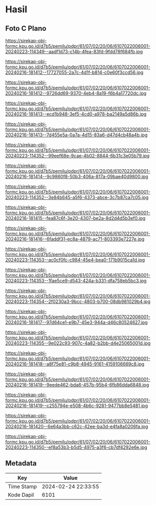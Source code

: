 # Hasil

## Foto C Plano

https://sirekap-obj-formc.kpu.go.id/d7b5/pemilu/pdpr/61/07/02/20/06/6107022006001-20240223-114349--aadf1d73-c14b-4fea-83fd-9fdd78f684fb.jpg

https://sirekap-obj-formc.kpu.go.id/d7b5/pemilu/pdpr/61/07/02/20/06/6107022006001-20240216-181412--17727055-2a7c-4d1f-b814-c0e60f3ccd56.jpg

https://sirekap-obj-formc.kpu.go.id/d7b5/pemilu/pdpr/61/07/02/20/06/6107022006001-20240216-181412--9726dd69-9370-4eb4-8a19-f6b4a17720dc.jpg

https://sirekap-obj-formc.kpu.go.id/d7b5/pemilu/pdpr/61/07/02/20/06/6107022006001-20240216-181413--ecd1b948-3ef5-4cd0-a978-ba2149a5d86b.jpg

https://sirekap-obj-formc.kpu.go.id/d7b5/pemilu/pdpr/61/07/02/20/06/6107022006001-20240216-181413--7d455e5a-0a7a-4d15-83a6-d47d4cb48a4b.jpg

https://sirekap-obj-formc.kpu.go.id/d7b5/pemilu/pdpr/61/07/02/20/06/6107022006001-20240223-114352--99eef68e-9cae-4b02-8844-6b31c3e05b79.jpg

https://sirekap-obj-formc.kpu.go.id/d7b5/pemilu/pdpr/61/07/02/20/06/6107022006001-20240216-181414--9c9860f8-50b3-406a-817a-09bae40d9800.jpg

https://sirekap-obj-formc.kpu.go.id/d7b5/pemilu/pdpr/61/07/02/20/06/6107022006001-20240223-114352--3e84b645-a5f6-4373-abce-3c7b87ca7c05.jpg

https://sirekap-obj-formc.kpu.go.id/d7b5/pemilu/pdpr/61/07/02/20/06/6107022006001-20240216-181415--fea87c6f-3e20-4307-be2a-8d2d4d5b3ef0.jpg

https://sirekap-obj-formc.kpu.go.id/d7b5/pemilu/pdpr/61/07/02/20/06/6107022006001-20240216-181416--6faddf31-ec8a-4879-ac71-803393e7227e.jpg

https://sirekap-obj-formc.kpu.go.id/d7b5/pemilu/pdpr/61/07/02/20/06/6107022006001-20240223-114353--ac0cf0fc-c984-45e4-bea0-171b9015ca1d.jpg

https://sirekap-obj-formc.kpu.go.id/d7b5/pemilu/pdpr/61/07/02/20/06/6107022006001-20240223-114353--1fae5ce9-d543-424a-b331-dfa758eb5bc3.jpg

https://sirekap-obj-formc.kpu.go.id/d7b5/pemilu/pdpr/61/07/02/20/06/6107022006001-20240223-114354--2f0230a3-9bcc-4803-b700-08db981029b4.jpg

https://sirekap-obj-formc.kpu.go.id/d7b5/pemilu/pdpr/61/07/02/20/06/6107022006001-20240216-181417--97d64ce1-e9b7-45e3-944a-d46c80524627.jpg

https://sirekap-obj-formc.kpu.go.id/d7b5/pemilu/pdpr/61/07/02/20/06/6107022006001-20240223-114355--9e022c93-907c-4a82-b2bb-d4e25065001d.jpg

https://sirekap-obj-formc.kpu.go.id/d7b5/pemilu/pdpr/61/07/02/20/06/6107022006001-20240216-181418--a8f75e81-c9b8-4945-9161-4159106669c8.jpg

https://sirekap-obj-formc.kpu.go.id/d7b5/pemilu/pdpr/61/07/02/20/06/6107022006001-20240216-181419--9eede462-bda6-457b-95b4-6fb86dda6848.jpg

https://sirekap-obj-formc.kpu.go.id/d7b5/pemilu/pdpr/61/07/02/20/06/6107022006001-20240216-181419--c255794e-e508-4b6c-9281-9477bb8e5481.jpg

https://sirekap-obj-formc.kpu.go.id/d7b5/pemilu/pdpr/61/07/02/20/06/6107022006001-20240216-181420--6e64a3bb-c62c-42ee-ba3d-e4fa8a0206fa.jpg

https://sirekap-obj-formc.kpu.go.id/d7b5/pemilu/pdpr/61/07/02/20/06/6107022006001-20240223-114350--ef8a53b3-b5d5-4975-a3f6-cb7df4292e6e.jpg


## Metadata

| Key        | Value               |
| ---------- | ------------------- |
| Time Stamp | 2024-02-24 22:33:55 |
| Kode Dapil | 6101                |



